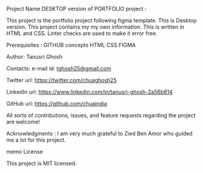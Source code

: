 Project Name
DESKTOP version of PORTFOLIO project :

This project is the portfolio project following figma template. This is Desktop version. This project contains my
my own information. This is written in HTML and CSS. Linter checks are used to make it error free.

Prerequisites :
GITHUB concepts
HTML
CSS
FIGMA

Author: Tanusri Ghosh

Contacts:
e-mail id: tghosh25@gmail.com

Twitter url: https://twitter.com/chuaghosh25

LinkedIn url: https://www.linkedin.com/in/tanusri-ghosh-2a56b814

GitHub url: https://github.com/chuaindia

All sorts of contributions, issues, and feature requests regarding the project are welcome!

Acknowledgments : I am very much grateful to Zied Ben Amor who guided me a lot for this project. 

memo License

This project is MIT licensed.
